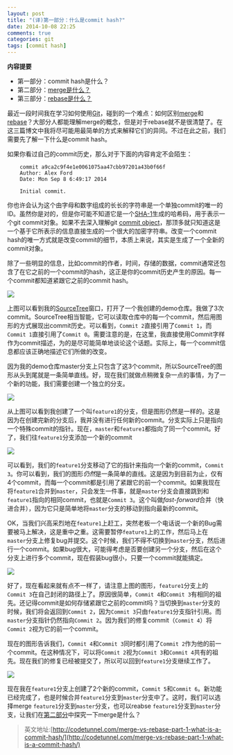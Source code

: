```yaml
---
layout: post
title: "(译)第一部分：什么是commit hash?"
date: 2014-10-08 22:25
comments: true
categories: git
tags: [commit hash]
---
```


**内容提要**

* 第一部分：commit hash是什么？
* 第二部分：[merge是什么？](http://fusijie.github.io/2014/10/15/what-is-a-merge/)
* 第三部分：[rebase是什么？](http://fusijie.github.io/2014/11/18/what-is-a-rebase/)

最近一段时间我在学习如何使用[Git](http://git-scm.com/)，碰到的一个难点：如何区别[merge](http://git-scm.com/docs/git-merge)和[rebase](http://git-scm.com/docs/git-rebase)？大部分人都能理解merge的概念，但是对于rebase就不是很清楚了。在这三篇博文中我将尽可能用最简单的方式来解释它们的异同。不过在此之前，我们需要先了解一下什么是commit hash。

<!-- more -->

如果你看过自己的commit历史，那么对于下面的内容肯定不会陌生：

```
	commit a9ca2c9f4e1e0061075aa47cbb97201a43b0f66f 
	Author: Alex Ford 
	Date: Mon Sep 8 6:49:17 2014

	Initial commit.
```

你也许会认为这个由字母和数字组成的长长的字符串是一个单独commit的唯一的ID。虽然你是对的，但是你可能不知道它是一个[SHA-1](http://en.wikipedia.org/wiki/SHA-1)生成的哈希码，用于表示一个git commit对象。如果不去深入理解git [commit object](http://git-scm.com/book/en/Git-Internals-Git-Objects#Commit-Objects)，那顶多就只知道这是一个基于它所表示的信息直接生成的一个很大的加密字符串。改变一个commit hash的唯一方式就是改变commit的细节，本质上来说，其实是生成了一个全新的commit对象。

除了一些明显的信息，比如commit的作者，时间，存储的数据，commit通常还包含了在它之前的一个commit的hash，这正是你的commit历史产生的原因。每一个commit都知道紧跟它之前的commit hash。

![](http://i.imgur.com/mljhFlh.png)

上图可以看到我的[SourceTree](https://www.atlassian.com/software/sourcetree/overview)窗口，打开了一个我创建的demo仓库。我做了3次commit。SourceTree相当智能，它可以读取仓库中的每一个commit，然后用图形的方式展现出commit历史。可以看到，`Commit 2`直接引用了`Commit 1`，而`Commit 1`直接引用了`Commit 0`。需要注意的是，在这里，我直接使用Commit字样作为commit描述，为的是尽可能简单地谈论这个话题。实际上，每一个commit信息都应该正确地描述它们所做的改变。

因为我的demo仓库master分支上只包含了这3个commit，所以SourceTree的图形从头到尾就是一条简单直线。好，现在我们就做点稍微复杂一点的事情，为了一个新的功能，我们需要创建一个独立的分支。

![](http://i.imgur.com/S5o9qWL.png)

从上图可以看到我创建了一个叫`feature1`的分支，但是图形仍然是一样的。这是因为在创建完新的分支后，我并没有进行任何新的commit。分支实际上只是指向一个特殊commit的指针。现在，`master`和`feature1`都指向了同一个commit。好了，我们往`feature1`分支添加一个新的commit

![](http://i.imgur.com/qjIWl7F.png)

可以看到，我们的`feature1`分支移动了它的指针来指向一个新的commit，`Commit 3`。你可以看到，我们的图形*仍然*是一条简单的直线。这是因为到目前为止，仅有4个commit，而每一个commit都是引用了紧跟它的前一个commit。如果我现在将`feature1`合并到`master`，只会发生一件事，就是`master`分支会直接跳到和`feature1`指向的相同commit，也就是`Commit 3`。这个叫做*fast-forward*合并（快进合并），因为它只是简单地将`master`分支的移动到指向最新的commit。

OK，当我们兴高采烈地在`feature1`上赶工，突然老板一个电话说一个新的Bug需要被马上解决，这是重中之重。这需要暂停`feature1`上的工作，然后马上在`master`分支上修复bug并提交。这个时候，我们不得不切换到`master`分支，然后进行一个commit。如果bug很大，可能得考虑是否要创建另一个分支，然后在这个分支上进行多个commit，现在假装bug很小，只要一个commit就能搞定。

![](http://i.imgur.com/8MFZLBi.png)

好了，现在看起来就有点不一样了，请注意上图的图形，`feature1`分支上的`Commit 3`在自己封闭的路径上了。原因很简单，`Commit 4`和`Commit 3`有相同的祖先。还记得commit是如何存储紧跟它之前的commit吗？当切换到`master`分支的时候，我们将会返回到`Commit 2`，因为`Commit 3`只由`feature1`分支指针引用。而`master`分支指针仍然指向`Commit 2`。因为我们的修复commit（`Commit 4`）将`Commit 2`视为它的前一个commit。

现在的图形告诉我们，`Commit 4`和`Commit 3`同时都引用了`Commit 2`作为他的前一个commit。在这种情况下，可以将`Commit 2`视为`Commit 3`和`Commit 4`共有的祖先。现在我们的修复已经被提交了，所以可以回到`feature1`分支继续工作了。

![](http://i.imgur.com/kxDIgKl.png)

现在我在`feature1`分支上创建了2个新的commit，`Commit 5`和`Commit 6`。新功能已经完成了，也是时候合并`feature1`分支到`master`分支中了。这时，我们可以选择merge `feature1`分支到`master`分支，也可以reabse `feature1`分支到`master`分支，让我们在[第二部分](http://fusijie.github.io/2014/10/15/what-is-a-merge/)中探究一下merge是什么？


>英文地址:[http://codetunnel.com/merge-vs-rebase-part-1-what-is-a-commit-hash/](http://codetunnel.com/merge-vs-rebase-part-1-what-is-a-commit-hash/)






